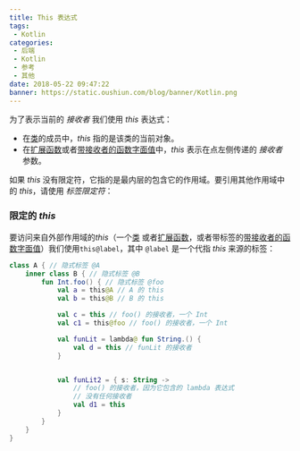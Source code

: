 ```yaml
---
title: This 表达式
tags:
 - Kotlin
categories:
 - 后端
 - Kotlin
 - 参考
 - 其他
date: 2018-05-22 09:47:22
banner: https://static.oushiun.com/blog/banner/Kotlin.png
---
```


为了表示当前的 _接收者_ 我们使用 _this_ 表达式：

*   在[类](classes.html#继承)的成员中，_this_ 指的是该类的当前对象。
*   在[扩展函数](extensions.html)或者[带接收者的函数字面值](lambdas.html#带接收者的函数字面值)中，_this_ 表示在点左侧传递的 _接收者_ 参数。

如果 _this_ 没有限定符，它指的是最内层的包含它的作用域。要引用其他作用域中的 _this_，请使用 _标签限定符_：

<!-- more -->

### 限定的 _this_

要访问来自外部作用域的*this*（一个[类](classes.html) 或者[扩展函数](extensions.html)，或者带标签的[带接收者的函数字面值](lambdas.html#带接收者的函数字面值)）我们使用`this@label`，其中 `@label` 是一个<!--
-->代指 _this_ 来源的标签：

```kotlin
class A { // 隐式标签 @A
    inner class B { // 隐式标签 @B
        fun Int.foo() { // 隐式标签 @foo
            val a = this@A // A 的 this
            val b = this@B // B 的 this

            val c = this // foo() 的接收者，一个 Int
            val c1 = this@foo // foo() 的接收者，一个 Int

            val funLit = lambda@ fun String.() {
                val d = this // funLit 的接收者
            }


            val funLit2 = { s: String ->
                // foo() 的接收者，因为它包含的 lambda 表达式
                // 没有任何接收者
                val d1 = this
            }
        }
    }
}
```
